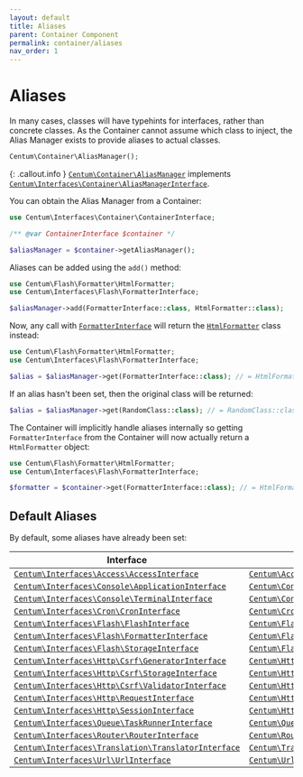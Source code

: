 ```yaml
---
layout: default
title: Aliases
parent: Container Component
permalink: container/aliases
nav_order: 1
---
```




# Aliases

In many cases, classes will have typehints for interfaces, rather than concrete classes.
As the Container cannot assume which class to inject, the Alias Manager exists to provide aliases to actual classes.

```php
Centum\Container\AliasManager();
```

{: .callout.info }
[`Centum\Container\AliasManager`](https://github.com/SidRoberts/centum/blob/main/src/Container/AliasManager.php) implements [`Centum\Interfaces\Container\AliasManagerInterface`](https://github.com/SidRoberts/centum/blob/main/src/Interfaces/Container/AliasManagerInterface.php).

You can obtain the Alias Manager from a Container:

```php
use Centum\Interfaces\Container\ContainerInterface;

/** @var ContainerInterface $container */

$aliasManager = $container->getAliasManager();
```

Aliases can be added using the `add()` method:

```php
use Centum\Flash\Formatter\HtmlFormatter;
use Centum\Interfaces\Flash\FormatterInterface;

$aliasManager->add(FormatterInterface::class, HtmlFormatter::class);
```

Now, any call with [`FormatterInterface`](https://github.com/SidRoberts/centum/blob/main/src/Interfaces/Flash/FormatterInterface.php) will return the [`HtmlFormatter`](https://github.com/SidRoberts/centum/blob/main/src/Flash/Formatter/HtmlFormatter.php) class instead:

```php
use Centum\Flash\Formatter\HtmlFormatter;
use Centum\Interfaces\Flash\FormatterInterface;

$alias = $aliasManager->get(FormatterInterface::class); // = HtmlFormatter::class
```

If an alias hasn't been set, then the original class will be returned:

```php
$alias = $aliasManager->get(RandomClass::class); // = RandomClass::class
```

The Container will implicitly handle aliases internally so getting `FormatterInterface` from the Container will now actually return a `HtmlFormatter` object:

```php
use Centum\Flash\Formatter\HtmlFormatter;
use Centum\Interfaces\Flash\FormatterInterface;

$formatter = $container->get(FormatterInterface::class); // = HtmlFormatter object
```



## Default Aliases

By default, some aliases have already been set:

| Interface | Class |
| --------- | ----- |
| [`Centum\Interfaces\Access\AccessInterface`](https://github.com/SidRoberts/centum/blob/main/src/Interfaces/Access/AccessInterface.php) | [`Centum\Access\Access`](https://github.com/SidRoberts/centum/blob/main/src/Access/Access.php) |
| [`Centum\Interfaces\Console\ApplicationInterface`](https://github.com/SidRoberts/centum/blob/main/src/Interfaces/Console/ApplicationInterface.php) | [`Centum\Console\Application`](https://github.com/SidRoberts/centum/blob/main/src/Console/Application.php) |
| [`Centum\Interfaces\Console\TerminalInterface`](https://github.com/SidRoberts/centum/blob/main/src/Interfaces/Console/TerminalInterface.php) | [`Centum\Console\Terminal`](https://github.com/SidRoberts/centum/blob/main/src/Console/Terminal.php) |
| [`Centum\Interfaces\Cron\CronInterface`](https://github.com/SidRoberts/centum/blob/main/src/Interfaces/Cron/CronInterface.php) | [`Centum\Cron\Cron`](https://github.com/SidRoberts/centum/blob/main/src/Cron/Cron.php) |
| [`Centum\Interfaces\Flash\FlashInterface`](https://github.com/SidRoberts/centum/blob/main/src/Interfaces/Flash/FlashInterface.php) | [`Centum\Flash\Flash`](https://github.com/SidRoberts/centum/blob/main/src/Flash/Flash.php) |
| [`Centum\Interfaces\Flash\FormatterInterface`](https://github.com/SidRoberts/centum/blob/main/src/Interfaces/Flash/FormatterInterface.php) | [`Centum\Flash\Formatter\HtmlFormatter`](https://github.com/SidRoberts/centum/blob/main/src/Flash/Formatter/HtmlFormatter.php) |
| [`Centum\Interfaces\Flash\StorageInterface`](https://github.com/SidRoberts/centum/blob/main/src/Interfaces/Flash/StorageInterface.php) | [`Centum\Flash\Storage`](https://github.com/SidRoberts/centum/blob/main/src/Flash/Storage.php) |
| [`Centum\Interfaces\Http\Csrf\GeneratorInterface`](https://github.com/SidRoberts/centum/blob/main/src/Interfaces/Http/Csrf/GeneratorInterface.php) | [`Centum\Http\Csrf\Generator`](https://github.com/SidRoberts/centum/blob/main/src/Http/Csrf/Generator.php) |
| [`Centum\Interfaces\Http\Csrf\StorageInterface`](https://github.com/SidRoberts/centum/blob/main/src/Interfaces/Http/Csrf/StorageInterface.php) | [`Centum\Http\Csrf\Storage`](https://github.com/SidRoberts/centum/blob/main/src/Http/Csrf/Storage.php) |
| [`Centum\Interfaces\Http\Csrf\ValidatorInterface`](https://github.com/SidRoberts/centum/blob/main/src/Interfaces/Http/Csrf/ValidatorInterface.php) | [`Centum\Http\Csrf\Validator`](https://github.com/SidRoberts/centum/blob/main/src/Http/Csrf/Validator.php) |
| [`Centum\Interfaces\Http\RequestInterface`](https://github.com/SidRoberts/centum/blob/main/src/Interfaces/Http/RequestInterface.php) | [`Centum\Http\Request`](https://github.com/SidRoberts/centum/blob/main/src/Http/Request.php) |
| [`Centum\Interfaces\Http\SessionInterface`](https://github.com/SidRoberts/centum/blob/main/src/Interfaces/Http/SessionInterface.php) | [`Centum\Http\Session\GlobalSession`](https://github.com/SidRoberts/centum/blob/main/src/Http/Session/GlobalSession.php) |
| [`Centum\Interfaces\Queue\TaskRunnerInterface`](https://github.com/SidRoberts/centum/blob/main/src/Interfaces/Queue/TaskRunnerInterface.php) | [`Centum\Queue\TaskRunner`](https://github.com/SidRoberts/centum/blob/main/src/Queue/TaskRunner.php) |
| [`Centum\Interfaces\Router\RouterInterface`](https://github.com/SidRoberts/centum/blob/main/src/Interfaces/Router/RouterInterface.php) | [`Centum\Router\Router`](https://github.com/SidRoberts/centum/blob/main/src/Router/Router.php) |
| [`Centum\Interfaces\Translation\TranslatorInterface`](https://github.com/SidRoberts/centum/blob/main/src/Interfaces/Translation/TranslatorInterface.php) | [`Centum\Translation\Translator`](https://github.com/SidRoberts/centum/blob/main/src/Translation/Translator.php) |
| [`Centum\Interfaces\Url\UrlInterface`](https://github.com/SidRoberts/centum/blob/main/src/Interfaces/Url/UrlInterface.php) | [`Centum\Url\Url`](https://github.com/SidRoberts/centum/blob/main/src/Url/Url.php) |
